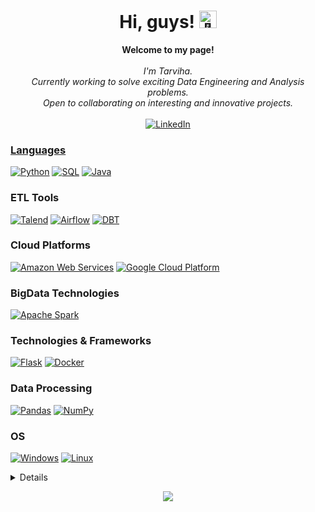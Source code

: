 <h1 align="center">Hi, guys! <img src="https://github.com/wervlad/wervlad/assets/24524555/766d336d-b87d-44ba-807c-c51de2bc6b4d" width="28px" alt="👋"></h1>

<p align="center">
    <b>Welcome to my page!</b><br><br>
    <i>
        I'm Tarviha.<br>
        Currently working to solve exciting Data Engineering and Analysis problems.<br>
        Open to collaborating on interesting and innovative projects.<br>
    </i><br>
    <a href="https://www.linkedin.com/in/tarviha-fatima/">
        <img src="https://img.shields.io/badge/LinkedIn-blue?style=flat-square&logo=linkedin" alt="LinkedIn">
   

### Languages
[![Python](https://img.shields.io/badge/python-black?style=for-the-badge&logo=python)](https://github.com/tarvihafatima)
[![SQL](https://img.shields.io/badge/sql-black?style=for-the-badge&logo=mysql)](https://github.com/tarvihafatima)
[![Java](https://img.shields.io/badge/java-black?style=for-the-badge&logo=openjdk)](https://github.com/tarvihafatima)

### ETL Tools
[![Talend](https://img.shields.io/badge/talend-black?style=for-the-badge&logo=talend)](https://github.com/tarvihafatima)
[![Airflow](https://img.shields.io/badge/airflow-black?style=for-the-badge&logo=apacheairflow)](https://github.com/tarvihafatima)
[![DBT](https://img.shields.io/badge/dbt-black?style=for-the-badge&logo=dbt)](https://github.com/tarvihafatima)

### Cloud Platforms
[![Amazon Web Services](https://img.shields.io/badge/aws-black?style=for-the-badge&logo=amazon)](https://github.com/tarvihafatima)
[![Google Cloud Platform](https://img.shields.io/badge/gcp-black?style=for-the-badge&logo=google)](https://github.com/tarvihafatima)

### BigData Technologies
[![Apache Spark](https://img.shields.io/badge/spark-black?style=for-the-badge&logo=apachespark)](https://github.com/tarvihafatima)

### Technologies & Frameworks
[![Flask](https://img.shields.io/badge/flask-black?style=for-the-badge&logo=flask)](https://github.com/tarvihafatima)
[![Docker](https://img.shields.io/badge/docker-black?style=for-the-badge&logo=docker)](https://hub.docker.com/u/tarvihafatima)
        
### Data Processing
[![Pandas](https://img.shields.io/badge/pandas-black?style=for-the-badge&logo=pandas)](https://github.com/tarvihafatima)
[![NumPy](https://img.shields.io/badge/numpy-black?style=for-the-badge&logo=numpy)](https://github.com/tarvihafatima)

### OS
[![Windows](https://img.shields.io/badge/Windows-black?style=for-the-badge&logo=Windows)](https://github.com/tarvihafatima)
[![Linux](https://img.shields.io/badge/linux-black?style=for-the-badge&logo=Linux)](https://github.com/tarvihafatima)

<details>
<p align="center">
  <a href="https://github.com/tarvihafatima">
    <img src="http://github-profile-summary-cards.vercel.app/api/cards/profile-details?username=tarvihafatima&theme=transparent" />
  </a>
  <a href="https://github.com/tarvihafatima">
    <img src="https://github-readme-streak-stats.herokuapp.com/?user=tarvihafatima&hide_border=true&card_width=338&theme=transparent" />
  </a>
  <a href="https://github.com/tarvihafatima">
    <img src="http://github-profile-summary-cards.vercel.app/api/cards/stats?username=tarvihafatima&theme=transparent" />
  </a>
</p>
</details>

<p align="center">
  <a href="https://github.com/tarvihafatima">
    <img src="https://komarev.com/ghpvc/?username=tarvihafatima&color=blue&style=flat)" />
  </a>
</p>
<!--

- 🔭 I’m currently working on ...
- 🌱 I’m currently learning ...
- 👯 I’m looking to collaborate on ...
- 🤔 I’m looking for help with ...
- 💬 Ask me about ...
- 📫 How to reach me: ...
- 😄 Pronouns: ...
- ⚡ Fun fact: ...
-->
